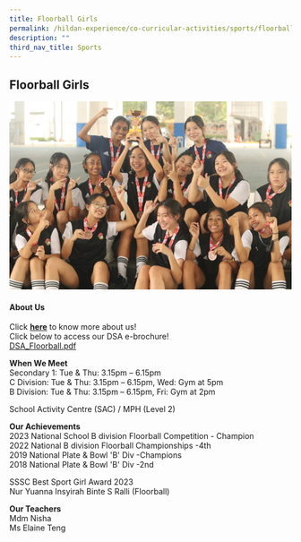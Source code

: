 ```yaml
---
title: Floorball Girls
permalink: /hildan-experience/co-curricular-activities/sports/floorball-girls/
description: ""
third_nav_title: Sports
---
```

Floorball Girls
---------------


![](/images/CCA/Floorball%20Girls.jpg)


#### About Us

Click&nbsp;[**here**](/files/CCA/Floorball%20Girls%20Who%20we%20are%202021.pdf)&nbsp;to know more about us!  
Click below to access our DSA e-brochure!  
[DSA\_Floorball.pdf](/files/CCA/DSA_Floorball.pdf)
  
**When We Meet** <br> 
Secondary 1: Tue &amp; Thu: 3.15pm – 6.15pm<br>
C Division: Tue &amp; Thu: 3.15pm – 6.15pm, Wed: Gym at 5pm<br>
B Division: Tue &amp; Thu: 3.15pm – 6.15pm, Fri: Gym at 2pm<br>

School Activity Centre (SAC) / MPH (Level 2)

**Our Achievements**<br>
2023 National School B division Floorball Competition - Champion<br>
2022 National B division Floorball Championships -4th<br>
2019 National Plate &amp; Bowl 'B' Div -Champions<br>
2018 National Plate &amp; Bowl 'B' Div -2nd<br>

SSSC Best Sport Girl Award 2023<br>
Nur Yuanna Insyirah Binte S Ralli (Floorball)<br>

**Our Teachers** <br>
Mdm Nisha  <br>
Ms Elaine Teng  <br>
